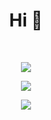 <h1 align="center">Hi 👋</h1>

<div align="center">
   
 </div>

 <br />

 <div align="center">

![](http://github-profile-summary-cards.vercel.app/api/cards/profile-details?username=NattapolChan&theme=tokyonight)
  
![](http://github-profile-summary-cards.vercel.app/api/cards/stats?username=NattapolChan&theme=tokyonight)
  
![](http://github-profile-summary-cards.vercel.app/api/cards/most-commit-language?username=NattapolChan&theme=tokyonight&exclude=Jupyter+Notebook)  

</div>
